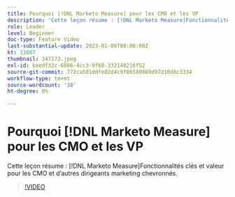```yaml
---
title: Pourquoi [!DNL Marketo Measure] pour les CMO et les VP
description: 'Cette leçon résume : [!DNL Marketo Measure]Fonctionnalités clés et valeur pour les CMO et d’autres dirigeants marketing chevronnés.'
role: Leader
level: Beginner
doc-type: Feature Video
last-substantial-update: 2023-01-06T00:00:00Z
kt: 11667
thumbnail: 347173.jpeg
exl-id: beedf32c-6806-4cc3-9f68-332148216f52
source-git-commit: 772ca501ddfe02d4c9f06580989d97d10d8c3334
workflow-type: tm+mt
source-wordcount: '38'
ht-degree: 0%

---
```


# Pourquoi [!DNL Marketo Measure] pour les CMO et les VP

Cette leçon résume : [!DNL Marketo Measure]Fonctionnalités clés et valeur pour les CMO et d’autres dirigeants marketing chevronnés.

>[!VIDEO](https://video.tv.adobe.com/v/347173/?quality=12&learn=on)
